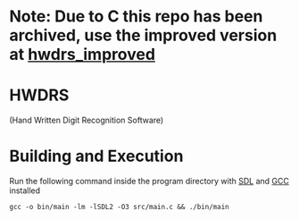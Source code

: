 # Note: Due to C this repo has been archived, use the improved version at [hwdrs_improved](https://github.com/ArchUsr64/hwdrs_improved)
# HWDRS
(Hand Written Digit Recognition Software)

# Building and Execution
Run the following command inside the program directory with [SDL](https://www.libsdl.org) and [GCC](https://gcc.gnu.org/) installed

`gcc -o bin/main -lm -lSDL2 -O3 src/main.c && ./bin/main`
